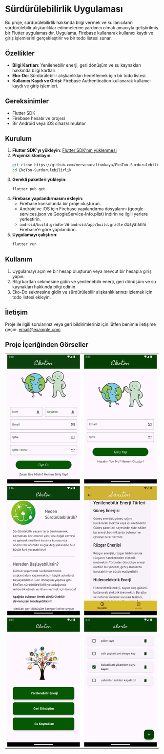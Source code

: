# Sürdürülebilirlik Uygulaması

Bu proje, sürdürülebilirlik hakkında bilgi vermek ve kullanıcıların sürdürülebilir alışkanlıklar edinmelerine yardımcı olmak amacıyla geliştirilmiş bir Flutter uygulamasıdır. Uygulama, Firebase kullanarak kullanıcı kaydı ve giriş işlemlerini gerçekleştirir ve bir todo listesi sunar.

## Özellikler

- **Bilgi Kartları**: Yenilenebilir enerji, geri dönüşüm ve su kaynakları hakkında bilgi kartları.
- **Eko-Do**: Sürdürülebilir alışkanlıkları hedeflemek için bir todo listesi.
- **Kullanıcı Kaydı ve Girişi**: Firebase Authentication kullanarak kullanıcı kaydı ve giriş işlemleri.

## Gereksinimler

- Flutter SDK
- Firebase hesabı ve projesi
- Bir Android veya iOS cihaz/simulator

## Kurulum

1. **Flutter SDK'yı yükleyin**: [Flutter SDK'nın yüklenmesi](https://flutter.dev/docs/get-started/install)
2. **Projenizi klonlayın**:
    ```sh
    git clone https://github.com/mervenuraltunkaya/EkoTon-Surdurulebilirlik.git
    cd EkoTon-Surdurulebilirlik
    ```
3. **Gerekli paketleri yükleyin**:
    ```sh
    flutter pub get
    ```
4. **Firebase yapılandırmasını ekleyin**:
    - Firebase konsolunda bir proje oluşturun.
    - Android ve iOS için Firebase yapılandırma dosyalarını (google-services.json ve GoogleService-Info.plist) indirin ve ilgili yerlere yerleştirin.
    - `android/build.gradle` ve `android/app/build.gradle` dosyalarını Firebase'e göre yapılandırın.
5. **Uygulamayı çalıştırın**:
    ```sh
    flutter run
    ```

## Kullanım

1. Uygulamayı açın ve bir hesap oluşturun veya mevcut bir hesapla giriş yapın.
2. Bilgi kartları sekmesine gidin ve yenilenebilir enerji, geri dönüşüm ve su kaynakları hakkında bilgi edinin.
3. Eko-Do sekmesine gidin ve sürdürülebilir alışkanlıklarınızı izlemek için todo listesi ekleyin.


## İletişim

Proje ile ilgili sorularınız veya geri bildirimleriniz için lütfen benimle iletişime geçin: [email@example.com](mailto:mervenuraltunkaya1@gmail.com)


## Proje İçeriğinden Görseller

<table>
  <tr>
    <td><img src="assets/images/kayit.png" alt="kayit" width="300"/></td>
    <td><img src="assets/images/girisYap.png" alt="girisYap" width="300"/></td>
  </tr>
  <tr>
    <td><img src="assets/images/giris.png" alt="giris" width="300"/></td>
    <td><img src="assets/images/icerik.png" alt="icerik" width="300"/></td>
  </tr>
  <tr>
    <td><img src="assets/images/bilgi_kart.png" alt="bilgi" width=300"/></td>
    <td><img src="assets/images/ekodo.png" alt="ekodo" width="300"/></td>
  </tr>
</table>
